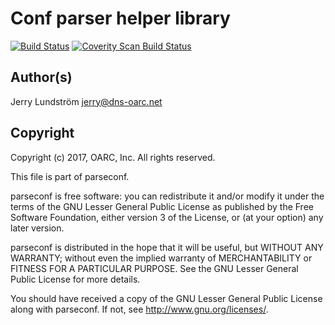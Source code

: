 # Conf parser helper library

[![Build Status](https://travis-ci.org/DNS-OARC/parseconf.svg?branch=develop)](https://travis-ci.org/DNS-OARC/parseconf) [![Coverity Scan Build Status](https://scan.coverity.com/projects/11848/badge.svg)](https://scan.coverity.com/projects/dns-oarc-parseconf)

## Author(s)

Jerry Lundström <jerry@dns-oarc.net>

## Copyright

Copyright (c) 2017, OARC, Inc.
All rights reserved.

This file is part of parseconf.

parseconf is free software: you can redistribute it and/or modify
it under the terms of the GNU Lesser General Public License as published by
the Free Software Foundation, either version 3 of the License, or
(at your option) any later version.

parseconf is distributed in the hope that it will be useful,
but WITHOUT ANY WARRANTY; without even the implied warranty of
MERCHANTABILITY or FITNESS FOR A PARTICULAR PURPOSE.  See the
GNU Lesser General Public License for more details.

You should have received a copy of the GNU Lesser General Public License
along with parseconf.  If not, see <http://www.gnu.org/licenses/>.
